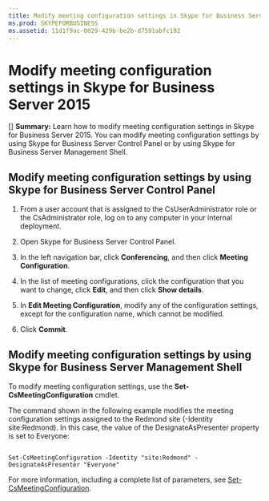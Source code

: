 ```yaml
---
title: Modify meeting configuration settings in Skype for Business Server 2015
ms.prod: SKYPEFORBUSINESS
ms.assetid: 11d1f9ac-0029-429b-be2b-d7591abfc192
---
```



# Modify meeting configuration settings in Skype for Business Server 2015
[] **Summary:** Learn how to modify meeting configuration settings in Skype for Business Server 2015.
You can modify meeting configuration settings by using Skype for Business Server Control Panel or by using Skype for Business Server Management Shell.
  
    
    


## Modify meeting configuration settings by using Skype for Business Server Control Panel


1. From a user account that is assigned to the CsUserAdministrator role or the CsAdministrator role, log on to any computer in your internal deployment.
    
  
2.  Open Skype for Business Server Control Panel.
    
  
3. In the left navigation bar, click **Conferencing**, and then click **Meeting Configuration**.
    
  
4. In the list of meeting configurations, click the configuration that you want to change, click **Edit**, and then click **Show details**.
    
  
5. In **Edit Meeting Configuration**, modify any of the configuration settings, except for the configuration name, which cannot be modified.
    
  
6. Click **Commit**.
    
  

## Modify meeting configuration settings by using Skype for Business Server Management Shell

To modify meeting configuration settings, use the **Set-CsMeetingConfiguration** cmdlet.
  
    
    
The command shown in the following example modifies the meeting configuration settings assigned to the Redmond site (-Identity site:Redmond). In this case, the value of the DesignateAsPresenter property is set to Everyone:
  
    
    



```

Set-CsMeetingConfiguration -Identity "site:Redmond" -DesignateAsPresenter "Everyone"
```

For more information, including a complete list of parameters, see  [Set-CsMeetingConfiguration](set-csmeetingconfiguration.md).
  
    
    

